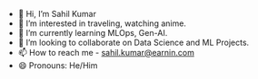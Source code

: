 - 👋 Hi, I’m Sahil Kumar
- 👀 I’m interested in traveling, watching anime.
- 🌱 I’m currently learning MLOps, Gen-AI.
- 💞️ I’m looking to collaborate on Data Science and ML Projects.
- 📫 How to reach me - sahil.kumar@earnin.com
- 😄 Pronouns: He/Him

<!---
sahil-earnin/sahil-earnin is a ✨ special ✨ repository because its `README.md` (this file) appears on your GitHub profile.
You can click the Preview link to take a look at your changes.
--->
